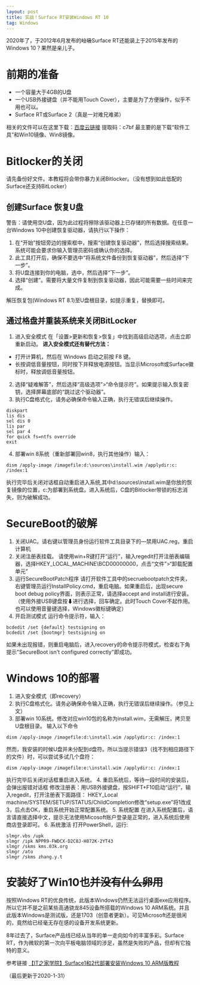 ```yaml
---
layout: post
title: 实战！Surface RT安装Windows RT 10
tag: Windows
---
```


2020年了，于2012年6月发布的~~垃圾~~Surface RT还能装上于2015年发布的Windows 10？果然是亲儿子。

# 前期的准备

* 一个容量大于4GB的U盘
* 一个USB外接键盘（并不能用Touch Cover），主要是为了方便操作，似乎不用也可以。
* Surface RT或Surface 2（真是一对难兄难弟）

相关的文件可以在这里下载：[百度云链接](https://pan.baidu.com/s/12Uf6BQ_VFTCRKv_1GZgaYQ) 提取码：c7bf
最主要的是下载“软件工具”和Win10镜像、Win8镜像。

# Bitlocker的关闭

请先备份好文件。本教程将会带你暴力关闭Bitlocker。（没有想到如此低配的Surface还支持BitLocker）

## 创建Surface 恢复U盘

警告：请使用空U盘，因为此过程将擦除该驱动器上已存储的所有数据。在任意一台Windows 10中创建恢复驱动器，请执行以下操作：

1. 在“开始”按钮旁边的搜索框中，搜索“创建恢复驱动器”，然后选择搜索结果。系统可能会要求你输入管理员密码或确认你的选择。
2. 此工具打开后，确保不要选中“将系统文件备份到恢复驱动器”，然后选择“下一步”。
3. 将U盘连接到你的电脑，选中，然后选择“下一步”。
4. 选择“创建”。需要将大量文件复制到恢复驱动器，因此可能需要一些时间来完成。

解压恢复包(Windows RT 8.1)至U盘根目录，如提示重复，替换即可。

## 通过格盘并重装系统来关闭BitLocker

1. 进入安全模式 在「设置>更新和恢复>恢复」中找到高级启动选项，点击立即重新启动。
  **进入安全模式还有替代方法：**
* 打开计算机，然后在 Windows 启动之前按 F8 键。
* 长按调低音量按钮，同时按下并释放电源按钮。当显示Microsoft或Surface徽标时，释放调低音量按钮。
2. 选择“疑难解答”，然后选择“高级选项”>“命令提示符”。如果提示输入恢复密钥，选择屏幕底部的“跳过这个驱动器”。
3. 执行C盘格式化，请务必确保命令输入正确，执行无错误后继续操作。
```
diskpart
lis dis
sel dis 0
lis par
sel par 4
for quick fs=ntfs override
exit
```
4. 部署win 8系统（重新部署回win8，执行其他操作）输入：
```
dism /apply-image /imagefile:d:\sources\install.wim /applydir:c: /index:1
```
执行完毕后关闭对话框自动重启进入系统,其中d:\sources\install.wim是你放的恢复镜像的位置，c:为部署到系统盘。进入系统后，C盘的Bitlocker带锁的标志消失，则为破解成功。

# SecureBoot的破解

1. 关闭UAC。请右键以管理员身份运行软件工具目录下的—禁用UAC.reg，重启计算机
2. 关闭注册表挂载。
请使用win+R键打开“运行”，输入regedit打开注册表编辑器，选择HKEY_LOCAL_MACHINE\BCD00000000，点击“文件”>“卸载配置单元”
3. 运行SecureBootPatch程序
请打开软件工具中的secruebootpatch文件夹，右键管理员运行InstallPolicy.cmd，重启电脑。如果重启后，出现secure boot debug policy界面，则表示正常，请选择accept and install进行安装。（使用外接USB键盘按⬇进行选择，回车确定。此时Touch Cover不起作用。也可以使用音量键选择，Windows徽标键确定）
4. 开启测试模式
运行命令提示符，输入：
```
bcdedit /set {default} testsigning on
bcdedit /set {bootmgr} testsigning on
```
如果未出现报错，则重启电脑后，进入recovery的命令提示符模式，检查右下角提示"SecureBoot isn't configured correctly"即成功。

# Windows 10的部署

1. 进入安全模式（即recovery）
2. 执行C盘格式化。请务必确保命令输入正确，执行无错误后继续操作。（参见上文）
3. 部署win 10系统。修改对应win10包的名称为install.wim，无需解压，拷贝至U盘根目录。
输入以下命令
```
dism /apply-image /imagefile:d:\install.wim /applydir:c: /index:1
```
然而，我安装的时候U盘并未分配到d盘符。所以当提示错误3（找不到相应路径下的文件）时，可以尝试多试几个盘符：
```
dism /apply-image /imagefile:e:\install.wim /applydir:c: /index:1
```
执行完毕后关闭对话框重启进入系统。
4. 重启系统后，等待一段时间的安装后，会弹出报错对话框
修改注册表：用USB外接键盘，按SHIFT+F10启动“运行”，输入regedit，打开注册表下面路径：
HKEY_Local machine/SYSTEM/SETUP/STATUS/ChildCompletion修改“setup.exe”将1改成3，后点击OK，重启系统开始正常配置系统。
5. 系统配置
在进入系统配置后，语言请直接选择中文，提示无法使用Micosoft账户登录是正常的，进入系统后使用商店登录即可。
6. 系统激活
打开PowerShell，运行:
```
slmgr.vbs /upk
slmgr /ipk NPPR9-FWDCX-D2C8J-H872K-2YT43
slmgr /skms kms.03k.org
slmgr /ato
slmgr /skms zhang.y.t
```

# 安装好了Win10也~~并没有什么卵用~~

按照Windows RT的优良传统，此版本Windows仍然无法运行桌面exe应用程序。所以它并不是之前某些高通骁龙845设备所搭载的Windows 10 ARM系统。并且此版本Windows是测试版，还是1703（创意者更新）。可见Microsoft还是很闲的，竟然给已经毫无存在感的设备开发系统更新。

8年过去了，Surface产品线已经从当年的单一走向如今的丰富多彩。Surface RT，作为微软的第一次向平板电脑领域的涉足，虽然是失败的产品，但却有它独特的意义。

参考链接
[【IT之家学院】Surface1和2代部署安装Windows 10 ARM版教程](https://www.ithome.com/0/469/731.htm)

（最后更新于2020-1-31）
